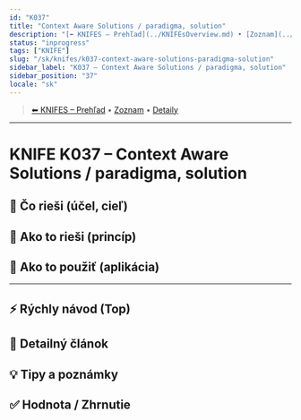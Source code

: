 ```yaml
---
id: "K037"
title: "Context Aware Solutions / paradigma, solution"
description: "[⬅ KNIFES – Prehľad](../KNIFEsOverview.md) • [Zoznam](../KNIFE_Overview_List.md) • [Detaily](../KNIFE_Overview_Details.md)\\\\n---\\\\n KNIFE K037 – Context Aware Solutions / paradigma, solution"
status: "inprogress"
tags: ["KNIFE"]
slug: "/sk/knifes/k037-context-aware-solutions-paradigma-solution"
sidebar_label: "K037 – Context Aware Solutions / paradigma, solution"
sidebar_position: "37"
locale: "sk"
---
```

<!-- body:start -->

<!-- nav:knifes -->
> [⬅ KNIFES – Prehľad](../KNIFEsOverview.md) • [Zoznam](../KNIFE_Overview_List.md) • [Detaily](../KNIFE_Overview_Details.md)
---
# KNIFE K037 – Context Aware Solutions / paradigma, solution

## 🎯 Čo rieši (účel, cieľ)

## 🧩 Ako to rieši (princíp)

## 🧪 Ako to použiť (aplikácia)

---

## ⚡ Rýchly návod (Top)

## 📜 Detailný článok

## 💡 Tipy a poznámky

## ✅ Hodnota / Zhrnutie
